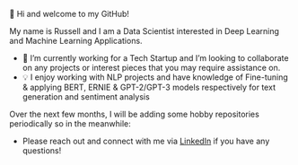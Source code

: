 👋 Hi and welcome to my GitHub! 

My name is Russell and I am a Data Scientist interested in Deep Learning and Machine Learning Applications.
- 🌱 I’m currently working for a Tech Startup and I’m looking to collaborate on any projects or interest pieces that you may require assistance on.
- 💡 I enjoy working with NLP projects and have knowledge of Fine-tuning & applying BERT, ERNIE & GPT-2/GPT-3 models respectively for text generation and sentiment analysis

Over the next few months, I will be adding some hobby  repositories periodically so in the meanwhile:
- Please reach out and connect with me via [LinkedIn](https://www.linkedin.com/in/yearwoodrussell/) if you have any questions! 

<!---
Ryearwood/Ryearwood is a ✨ special ✨ repository because its `README.md` (this file) appears on your GitHub profile.
You can click the Preview link to take a look at your changes.
--->

